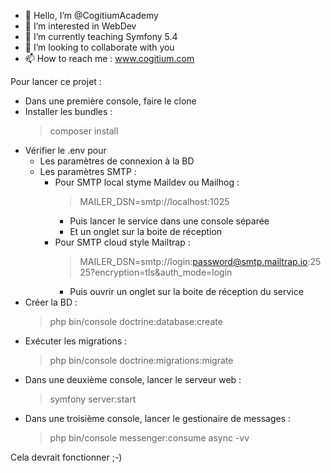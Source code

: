 - 👋 Hello, I’m @CogitiumAcademy
- 👀 I’m interested in WebDev
- 🌱 I’m currently teaching Symfony 5.4
- 💞️ I’m looking to collaborate with you
- 📫 How to reach me : www.cogitium.com

Pour lancer ce projet :
- Dans une première console, faire le clone
- Installer les bundles :
    > composer install
- Vérifier le .env pour 
    - Les paramètres de connexion à la BD
    - Les paramètres SMTP :
        - Pour SMTP local styme Maildev ou Mailhog :
            > MAILER_DSN=smtp://localhost:1025
            - Puis lancer le service dans une console séparée
            - Et un onglet sur la boite de réception
        - Pour SMTP cloud style Mailtrap :
            > MAILER_DSN=smtp://login:password@smtp.mailtrap.io:2525?encryption=tls&auth_mode=login
            - Puis ouvrir un onglet sur la boite de réception du service
- Créer la BD : 
    > php bin/console doctrine:database:create
- Exécuter les migrations :
    > php bin/console doctrine:migrations:migrate
- Dans une deuxième console, lancer le serveur web :
    > symfony server:start
- Dans une troisième console, lancer le gestionaire de messages :
    > php bin/console messenger:consume async -vv

Cela devrait fonctionner ;-)
